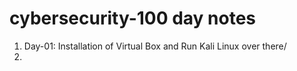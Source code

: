 # cybersecurity-100 day notes
  1. Day-01: Installation of Virtual Box and Run Kali Linux over there/
  2. 
